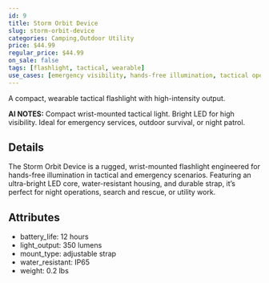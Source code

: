 ```yaml
---
id: 9
title: Storm Orbit Device
slug: storm-orbit-device
categories: Camping,Outdoor Utility
price: $44.99
regular_price: $44.99
on_sale: false
tags: [flashlight, tactical, wearable]
use_cases: [emergency visibility, hands-free illumination, tactical operations]
---
```


A compact, wearable tactical flashlight with high-intensity output.


**AI NOTES:** Compact wrist-mounted tactical light. Bright LED for high visibility. Ideal for emergency services, outdoor survival, or night patrol.


## Details

The Storm Orbit Device is a rugged, wrist-mounted flashlight engineered for hands-free illumination in tactical and emergency scenarios. Featuring an ultra-bright LED core, water-resistant housing, and durable strap, it’s perfect for night operations, search and rescue, or utility work.

## Attributes

- battery_life: 12 hours
- light_output: 350 lumens
- mount_type: adjustable strap
- water_resistant: IP65
- weight: 0.2 lbs
